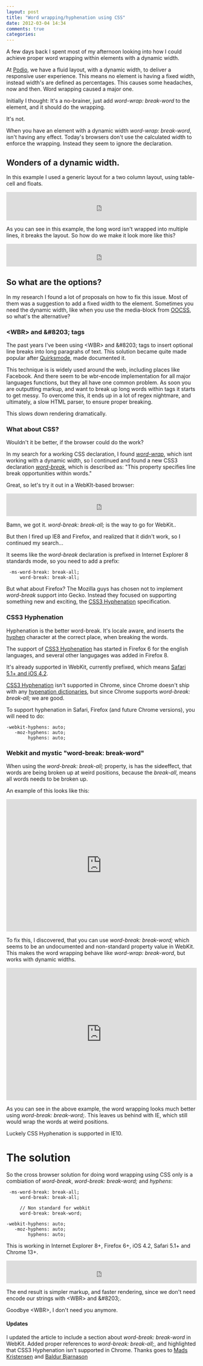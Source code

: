 ```yaml
---
layout: post
title: "Word wrapping/hyphenation using CSS"
date: 2012-03-04 14:34
comments: true
categories:
---
```



A few days back I spent most of my afternoon looking into how I could achieve proper word wrapping within elements with a dynamic width.

At [Podio](https://podio.com), we have a fluid layout, with a dynamic width, to deliver a responsive user experience. This means no element is having a fixed width, instead width's are defined as percentages. This causes some headaches, now and then. Word wrapping caused a major one.

Initially I thought: It's a no-brainer, just add *word-wrap: break-word* to the element, and it should do the wrapping.

It's not.

<!--more-->

When you have an element with a dynamic width *word-wrap: break-word*, isn't having any effect. Today's browsers don't use the calculated width to enforce the wrapping. Instead they seem to ignore the declaration.

## Wonders of a dynamic width.

In this example I used a generic layout for a two column layout, using table-cell and floats.

<iframe style="width: 100%; height: 75px" src="http://dabblet.com/result/gist/2005717/cf490aaea4cf071cbfbd3817db4e480b4852dbca" allowfullscreen="allowfullscreen" frameborder="0"></iframe>

As you can see in this example, the long word isn't wrapped into multiple lines, it breaks the layout. So how do we make it look more like this?

<iframe style="width: 100%; height: 60px" src="http://dabblet.com/result/gist/2005732/eeb3dad8e9a6da7df148ad317ba55ebd22cb1718" allowfullscreen="allowfullscreen" frameborder="0"></iframe>

## So what are the options?

In my research I found a lot of proposals on how to fix this issue. Most of them was a suggestion to add a fixed width to the element. Sometimes you need the dynamic width, like when you use the media-block from [OOCSS](http://oocss.org/), so what's the alternative?


### &lt;WBR&gt; and &amp;#8203; tags
The past years I've been using &lt;WBR&gt; and &amp;#8203; tags to insert optional line breaks into long paragrahs of text. This solution became quite made popular after [Quirksmode](http://www.quirksmode.org/oddsandends/wbr.html), made documented it.

This technique is is widely used around the web, including places like Facebook. And there seem to be wbr-encode implementation for all major languages functions, but they all have one common problem. As soon you are outputting markup, and want to break up long words within tags it starts to get messy. To overcome this, it ends up in a lot of regex nightmare, and ultimately, a slow HTML parser, to ensure proper breaking.

This slows down rendering dramatically.

### What about CSS?
Wouldn't it be better, if the browser could do the work?

In my search for a working CSS declaration, I found *[word-wrap](https://developer.mozilla.org/en/CSS/word-wrap)*, which isnt working with a dynamic width, so I continued and found a new CSS3 declaration *[word-break](http://www.w3.org/TR/css3-text/#word-break)*, which is described as: "This property specifies line break opportunities within words."

Great, so let's try it out in a WebKIt-based browser:

<iframe style="width: 100%; height:60px" src="http://dabblet.com/result/gist/2005744/451bf1129dce046f2409a2603078d683a13ed9a6" allowfullscreen="allowfullscreen" frameborder="0"></iframe>

Bamn, we got it. *word-break: break-all;* is the way to go for WebKit..

But then I fired up IE8 and Firefox, and realized that it didn't work, so I continued my search...

It seems like the *word-break* declaration is prefixed in Internet Explorer 8 standards mode, so you need to add a prefix:

     -ms-word-break: break-all;
         word-break: break-all;

But what about Firefox? The Mozilla guys has chosen not to implement *word-break* support into Gecko. Instead they focused on supporting something new and exciting, the [CSS3 Hyphenation](http://www.w3.org/TR/css3-text/#hyphenation) specification.

### CSS3 Hyphenation
Hyphenation is the better word-break. It's locale aware, and inserts the [hyphen](http://en.wikipedia.org/wiki/Hyphen) character at the correct place, when breaking the words.

The support of [CSS3 Hyphenation](https://developer.mozilla.org/en/CSS/hyphens) has started in Firefox 6 for the english languages, and several other langugages was added in Firefox 8.

It's already supported in WebKit, currently prefixed, which means [Safari 5.1+ and iOS 4.2](http://caniuse.com/css-hyphens).

[CSS3 Hyphenation](http://www.w3.org/TR/css3-text/) isn't supported in Chrome, since Chrome doesn't ship with any [hypenation dictionaries](https://twitter.com/fakebaldur/status/176625058440167424), but since Chrome supports *word-break: break-all;*  we are good.

To support hyphenation in Safari, Firefox (and future Chrome versions), you will need to do:

    -webkit-hyphens: auto;
       -moz-hyphens: auto;
            hyphens: auto;

### Webkit and mystic "word-break: break-word"

When using the *word-break: break-all;*  property, is has the sideeffect, that words are being broken up at weird positions, because the *break-all*, means all words needs to be broken up.

An example of this looks like this:

<iframe style="width: 100%; height: 350px" src="http://dabblet.com/result/gist/2005773/2a7c5c434776f83a433e689594c0744274b22ce4" allowfullscreen="allowfullscreen" frameborder="0"></iframe>


To fix this, I discovered, that you can use *word-break: break-word;* which seems to be an undocumented and non-standard property value in WebKit. This makes the word wrapping behave like  *word-wrap: break-word*, but works with dynamic widths.

<iframe style="width: 100%; height: 350px" src="http://dabblet.com/result/gist/2005779/35b11ae662be71f19220fcbdfa0fbc0450425ac2" allowfullscreen="allowfullscreen" frameborder="0"></iframe>

As you can see in the above example, the word wrapping looks much better using  *word-break: break-word;*. This leaves us behind with IE, which still would wrap the words at weird positions.

Luckely CSS Hyphenation is supported in IE10.

# The solution

So the cross browser solution for doing word wrapping using CSS only is a combiation of *word-break*, *word-break: break-word;* and *hyphens*:

     -ms-word-break: break-all;
         word-break: break-all;

         // Non standard for webkit
         word-break: break-word;

    -webkit-hyphens: auto;
       -moz-hyphens: auto;
            hyphens: auto;

This is working in Internet Explorer 8+, Firefox 6+, iOS 4.2, Safari 5.1+ and Chrome 13+.

<iframe style="width: 100%; height: 60px" src="http://dabblet.com/result/gist/2005732/eeb3dad8e9a6da7df148ad317ba55ebd22cb1718" allowfullscreen="allowfullscreen" frameborder="0"></iframe>



The end result is simpler markup, and faster rendering, since we don't need encode our strings with &lt;WBR&gt; and &amp;#8203;.

Goodbye &lt;WBR&gt;, I don't need you anymore.


#### Updates

I updated the article to include a section about *word-break: break-word* in WebKit. Added proper references to *word-break: break-all;*, and highlighted that CSS3 Hyphenation isn't supported in Chrome. Thanks goes to [Mads Kristensen](http://twitter.com/mkristensen) and [Baldur Bjarnason](http://twitter.com/fakebaldur)





